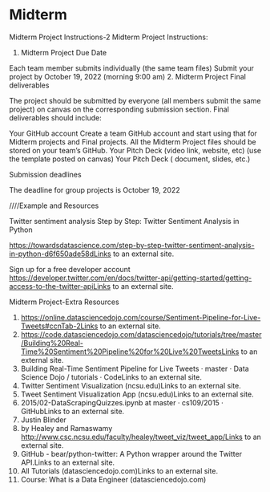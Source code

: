# Midterm
Midterm Project Instructions-2
Midterm Project Instructions:

1. Midterm Project Due Date

Each team member submits individually (the same team files)
Submit your project by October 19, 2022 (morning 9:00 am)
2. Midterm Project Final deliverables

The project should be submitted by everyone (all members submit the same project) on canvas on the corresponding submission section. Final deliverables should include:

Your GitHub account Create a team GitHub account and start using that for Midterm projects and Final projects. All the Midterm Project files should be stored on your team’s GitHub.
Your Pitch Deck (video link, website, etc) (use the template posted on canvas)
Your Pitch Deck ( document, slides, etc.)
 

Submission deadlines

The deadline for group projects is October  19, 2022

 

////Example and Resources

Twitter sentiment analysis
Step by Step: Twitter Sentiment Analysis in Python

https://towardsdatascience.com/step-by-step-twitter-sentiment-analysis-in-python-d6f650ade58dLinks to an external site.

Sign up for a free developer account
https://developer.twitter.com/en/docs/twitter-api/getting-started/getting-access-to-the-twitter-apiLinks to an external site.
 

Midterm Project-Extra Resources

1. https://online.datasciencedojo.com/course/Sentiment-Pipeline-for-Live-Tweets#ccnTab-2Links to an external site.
2. https://code.datasciencedojo.com/datasciencedojo/tutorials/tree/master/Building%20Real-Time%20Sentiment%20Pipeline%20for%20Live%20TweetsLinks to an external site.
3. Building Real-Time Sentiment Pipeline for Live Tweets · master · Data Science Dojo / tutorials · CodeLinks to an external site.
4. Twitter Sentiment Visualization (ncsu.edu)Links to an external site.
5. Tweet Sentiment Visualization App (ncsu.edu)Links to an external site.
6. 2015/02-DataScrapingQuizzes.ipynb at master · cs109/2015 · GitHubLinks to an external site.
7. Justin Blinder 
8. by Healey and Ramaswamy
http://www.csc.ncsu.edu/faculty/healey/tweet_viz/tweet_app/Links to an external site.
9. GitHub - bear/python-twitter: A Python wrapper around the Twitter API.Links to an external site.
10. All Tutorials (datasciencedojo.com)Links to an external site.
11. Course: What is a Data Engineer (datasciencedojo.com)
